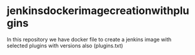 # jenkinsdockerimagecreationwithplugins

In this repository we have docker file to create a jenkins image with selected plugins with versions also  (plugins.txt)
